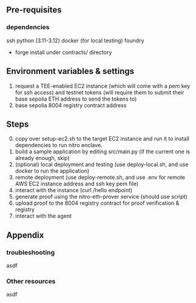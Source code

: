 ## Pre-requisites

### dependencies
ssh
python (3.11-3.12)
docker (for local testing)
foundry
 - forge install under contracts/ directory

## Environment variables & settings
1. request a TEE-enabled EC2 instance (which will come with a pem key for ssh access) and testnet tokens (will require them to submit their base sepolia ETH address to send the tokens to)
2. base sepolia 8004 registry contract address

## Steps
0. copy over setup-ec2.sh to the target EC2 instance and run it to install dependencies to run nitro enclave.
1. build a sample application by editing src/main.py (if the current one is already enough, skip)
2. (optional) local deployment and testing (use deploy-local.sh, and use docker to run the application)
3. remote deployment (use deploy-remote.sh, and use .env for remote AWS EC2 instance address and ssh key pem file)
4. interact with the instance (curl <EC2 address>/hello endpoint)
5. generate proof using the nitro-eth-prover service (should use script)
6. upload proof to the 8004 registry contract for proof verification & registry
7. interact with the agent

## Appendix


### troubleshooting
asdf

### Other resources
asdf